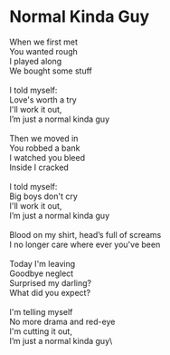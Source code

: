 # Normal Kinda Guy

When we first met\
You wanted rough\
I played along\
We bought some stuff\
\
I told myself:\
Love's worth a try\
I'll work it out,\
I’m just a normal kinda guy\
\
Then we moved in\
You robbed a bank\
I watched you bleed\
Inside I cracked\
\
I told myself:\
Big boys don't cry\
I'll work it out,\
I’m just a normal kinda guy\
\
Blood on my shirt, head’s full of screams\
I no longer care where ever you've been\
\
Today I'm leaving\
Goodbye neglect\
Surprised my darling?\
What did you expect?\
\
I'm telling myself\
No more drama and red-eye\
I'm cutting it out,\
I’m just a normal kinda guy\
